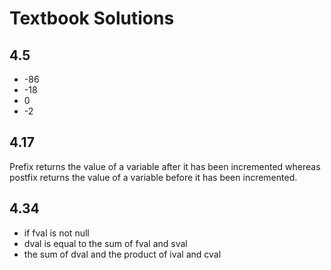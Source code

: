 # Textbook Solutions

## 4.5

- -86
- -18
- 0
- -2

## 4.17

Prefix returns the value of a variable after it has been incremented whereas postfix returns the value of a variable before it has been incremented.

## 4.34

- if fval is not null
- dval is equal to the sum of fval and sval
- the sum of dval and the product of ival and cval
